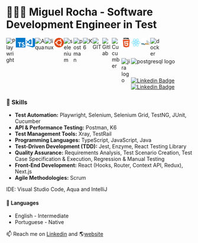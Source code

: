 # 👨🏻‍💻 Miguel Rocha - Software Development Engineer in Test

<div>
    <img align="left" title="Playwright" alt="Playwright" width="26px" style="max-width: 100%; margin-bottom: 4px;" src="https://playwright.dev/img/playwright-logo.svg"/>
    <img align="left" title="typescript" alt="typescript" width="26px" style="max-width: 100%; margin-bottom: 4px;" src="./assets/typescript.png"/>
    <img align="left" title="Visual Studio Code" alt="Visual Studio Code" width="26px" style="max-width: 100%; margin-bottom: 4px;" src="./assets/visual-studio-code.png"/>
<img align="left" title="Aqua" alt="Aqua" width="26px" style="max-width: 100%; margin-bottom: 4px;" src="https://miro.medium.com/v2/resize:fit:656/1*Sb713qje35vXZJ3kNqOgFg.png"/>
    <img align="left" src="https://upload.wikimedia.org/wikipedia/commons/thumb/f/f1/Icons8_flat_linux.svg/1200px-Icons8_flat_linux.svg.png" width="26" alt="linux" style="max-width: 100%; margin-bottom: 4px;">
    <img align="left" title="" alt="Linux" width="26px" style="max-width: 100%; margin-bottom: 4px;" src="./assets/ubuntu.png"/>
    <img align="left" src="https://images.seeklogo.com/logo-png/39/1/selenium-logo-png_seeklogo-394619.png" width="26" alt="selenium" style="max-width: 100%; margin-bottom: 4px;" />
    <img align="left" src="https://www.svgrepo.com/show/354202/postman-icon.svg" width="26" alt="postman" style="max-width: 100%; margin-bottom: 4px;">
    <img align="left" src="https://upload.wikimedia.org/wikipedia/commons/thumb/e/ef/K6-logo.svg/374px-K6-logo.svg.png?20200330143628" width="26" alt="K6" style="max-width: 100%; margin-bottom: 4px;">
<img align="left" src="https://camo.githubusercontent.com/b943e77d13421b90975fa40548a612d67f10678db82a5e940c4fed2c2f941084/68747470733a2f2f75706c6f61642e77696b696d656469612e6f72672f77696b6970656469612f636f6d6d6f6e732f7468756d622f332f33662f4769745f69636f6e2e7376672f3130323470782d4769745f69636f6e2e7376672e706e67" width="26" alt="GIT" style="max-width: 100%; margin-bottom: 4px;">
<img align="left" src="https://camo.githubusercontent.com/cfea5f5a292f568933300c41e659fd58d5a71c5153b46a92ea6fbdf8f4444a02/68747470733a2f2f63646e2e6a7364656c6976722e6e65742f67682f64657669636f6e732f64657669636f6e2f69636f6e732f6769746c61622f6769746c61622d6f726967696e616c2e737667" width="26" alt="Gitlab" style="max-width: 100%; margin-bottom: 4px;">
<img align="left" src="https://camo.githubusercontent.com/e268d45defe04f6d9ca541ae4258663eaa51284e72b054c6aad5656fec2c37b0/68747470733a2f2f692e70696e696d672e636f6d2f6f726967696e616c732f38372f65382f34392f38376538343931636464356565356461636633303539663063303833326365372e706e67" width="26" alt="Cucumber" style="max-width: 100%; margin-bottom: 4px;">
    <img align="left" title="html" alt="html" width="26px" style="max-width: 100%; margin-bottom: 4px;" src="./assets/html.png"/>
    <!--<img align="left" title="css" alt="css" width="26px" style="max-width: 100%; margin-bottom: 4px;" src="./assets/css.png"/>-->
    <!--<img align="left" title="sass" alt="sass" width="26px" style="max-width: 100%; margin-bottom: 4px;" src="./assets/sass.png"/>-->
    <img align="left" title="react" alt="react" width="26px" style="max-width: 100%; margin-bottom: 4px;" src="./assets/react.png"/>
    <img align="left" title="mysql" alt="mysql" width="26px" style="max-width: 100%; margin-bottom: 4px;" src="./assets/mysql.png"/>
    <!--<img align="left" src="https://cdn.jsdelivr.net/gh/devicons/devicon/icons/apache/apache-original.svg" width="26" alt="apache" style="max-width: 100%; margin-bottom: 4px;">-->
    <img align="left" src="https://cdn.jsdelivr.net/gh/devicons/devicon/icons/docker/docker-original.svg"width="26" alt="docker" style="max-width: 100%; margin-bottom: 4px;">
    <img src="https://cdn.jsdelivr.net/gh/devicons/devicon/icons/postgresql/postgresql-original.svg" width="26" alt="postgresql logo" style="max-width: 100%; margin-bottom: 4px;"/>
<img align="left" src="https://cdn.jsdelivr.net/gh/devicons/devicon/icons/jira/jira-original.svg" width="26" alt="jira logo"  style="max-width: 100%; margin-bottom: 4px;">
    <br/>
</div>

<br/>

[![Linkedin Badge](https://img.shields.io/badge/-Github-black?style=flat-square&logo=Github&logoColor=white&link=https://github.com/amsrocha2020)](https://github.com/amsrocha2020) [![Linkedin Badge](https://img.shields.io/badge/-LinkedIn-blue?style=flat-square&logo=Linkedin&logoColor=white&link=https://www.linkedin.com/in/antoniorocha/)](https://www.linkedin.com/in/antoniorocha/)


### 🚀 Skills

- <b>Test Automation:</b> Playwright, Selenium, Selenium Grid, TestNG, JUnit, Cucumber
- <b>API & Performance Testing:</b> Postman, K6
- <b>Test Management Tools:</b> Xray, TestRail
- <b>Programming Languages:</b> TypeScript, JavaScript, Java
- <b>Test-Driven Development (TDD):</b> Jest, Enzyme, React Testing Library
- <b>Quality Assurance:</b> Requirements Analysis, Test Scenario Creation, Test Case Specification & Execution, Regression & Manual Testing
- <b>Front-End Development:</b> React (Hooks, Router, Context API, Redux), Next.js
- <b>Agile Methodologies:</b> Scrum

IDE: Visual Studio Code, Aqua and IntelliJ


#### 💬 Languages

- English - Intermediate
- Portuguese - Native


📫 Reach me on [Linkedin](https://www.linkedin.com/in/antoniorocha/) and 🌎[website](https://antoniorocha.pt)
